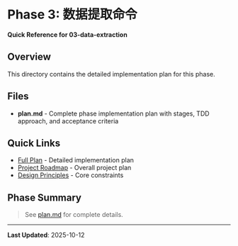 # Phase 3: 数据提取命令

**Quick Reference for 03-data-extraction**

## Overview

This directory contains the detailed implementation plan for this phase.

## Files

- **plan.md** - Complete phase implementation plan with stages, TDD approach, and acceptance criteria

## Quick Links

- [Full Plan](plan.md) - Detailed implementation plan
- [Project Roadmap](../../docs/core/plan.md) - Overall project plan
- [Design Principles](../../docs/core/principles.md) - Core constraints

## Phase Summary

> See [plan.md](plan.md) for complete details.

---

**Last Updated**: 2025-10-12
